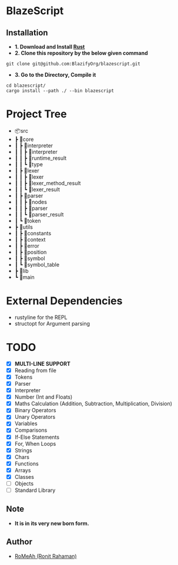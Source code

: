 # BlazeScript

## Installation

- **1. Download and Install [Rust](https://www.rust-lang.org/tools/install)**
- **2. Clone this repository by the below given command**

```console
git clone git@github.com:BlazifyOrg/blazescript.git
```

- **3. Go to the Directory, Compile it**

```console
cd blazescript/
cargo install --path ./ --bin blazescript
```

# Project Tree

- 📦src
- ┣ 📂core
- ┃ ┣ 📂interpreter
- ┃ ┃ ┣ 📜interpreter
- ┃ ┃ ┣ 📜runtime_result
- ┃ ┃ ┗ 📜type
- ┃ ┣ 📂lexer
- ┃ ┃ ┣ 📜lexer
- ┃ ┃ ┣ 📜lexer_method_result
- ┃ ┃ ┗ 📜lexer_result
- ┃ ┣ 📂parser
- ┃ ┃ ┣ 📜nodes
- ┃ ┃ ┣ 📜parser
- ┃ ┃ ┗ 📜parser_result
- ┃ ┗ 📜token
- ┣ 📂utils
- ┃ ┣ 📜constants
- ┃ ┣ 📜context
- ┃ ┣ 📜error
- ┃ ┣ 📜position
- ┃ ┣ 📜symbol
- ┃ ┗ 📜symbol_table
- ┣ 📜lib
- ┗ 📜main

# External Dependencies

- rustyline for the REPL
- structopt for Argument parsing

# TODO

- [x] **MULTI-LINE SUPPORT**
- [x] Reading from file
- [x] Tokens
- [x] Parser
- [x] Interpreter
- [x] Number (Int and Floats)
- [x] Maths Calculation (Addition, Subtraction, Multiplication, Division)
- [x] Binary Operators
- [x] Unary Operators
- [x] Variables
- [x] Comparisons
- [x] If-Else Statements
- [x] For, When Loops
- [x] Strings
- [x] Chars
- [x] Functions
- [x] Arrays
- [x] Classes
- [ ] Objects
- [ ] Standard Library

## Note

- **It is in its very new born form.**

## Author

- [RoMeAh (Ronit Rahaman)](https://github.com/RoMeAh)
